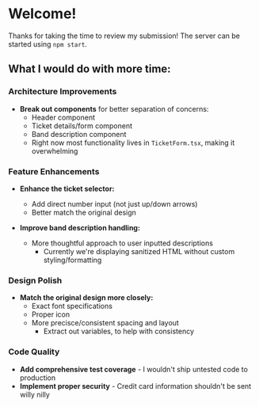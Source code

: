 # Welcome!

Thanks for taking the time to review my submission! The server can be started using `npm start`.

## What I would do with more time:

### Architecture Improvements
- **Break out components** for better separation of concerns:
  - Header component
  - Ticket details/form component  
  - Band description component
  - Right now most functionality lives in `TicketForm.tsx`, making it overwhelming

### Feature Enhancements
- **Enhance the ticket selector:**
  - Add direct number input (not just up/down arrows)
  - Better match the original design 

- **Improve band description handling:**
  - More thoughtful approach to user inputted descriptions
    - Currently we're displaying sanitized HTML without custom styling/formatting

### Design Polish
- **Match the original design more closely:**
  - Exact font specifications
  - Proper icon
  - More precisce/consistent spacing and layout
    - Extract out variables, to help with consistency

### Code Quality
- **Add comprehensive test coverage** - I wouldn't ship untested code to production
- **Implement proper security** - Credit card information shouldn't be sent willy nilly